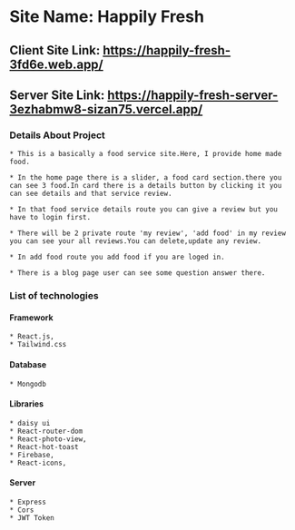 # Site Name: Happily Fresh

## Client Site Link: https://happily-fresh-3fd6e.web.app/

## Server Site Link: https://happily-fresh-server-3ezhabmw8-sizan75.vercel.app/

### Details About Project

    * This is a basically a food service site.Here, I provide home made food.

    * In the home page there is a slider, a food card section.there you can see 3 food.In card there is a details button by clicking it you can see details and that service review.  
    
    * In that food service details route you can give a review but you have to login first.

    * There will be 2 private route 'my review', 'add food' in my review you can see your all reviews.You can delete,update any review. 

    * In add food route you add food if you are loged in.

    * There is a blog page user can see some question answer there.  

### List of technologies
  #### Framework  
    * React.js,
    * Tailwind.css
  #### Database
    * Mongodb
  #### Libraries  
    * daisy ui
    * React-router-dom
    * React-photo-view,
    * React-hot-toast
    * Firebase, 
    * React-icons,
 #### Server
    * Express
    * Cors
    * JWT Token     